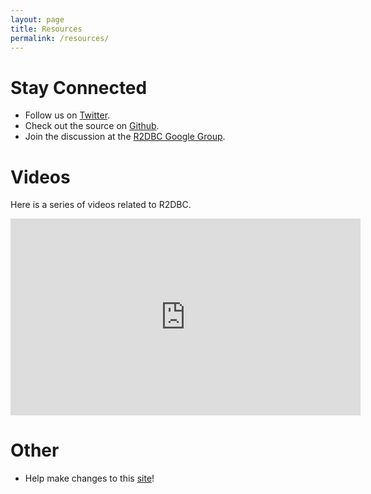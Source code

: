 ```yaml
---
layout: page
title: Resources
permalink: /resources/
---
```


# Stay Connected

* Follow us on <a class="page-link" href="https://twitter.com/r2dbc" target="_blank">Twitter</a>.
* Check out the source on <a class="page-link" href="https://github.com/r2dbc" target="_blank">Github</a>.
* Join the discussion at the <a class="page-link" href="https://groups.google.com/forum/#!forum/r2dbc" target="_blank">R2DBC Google Group</a>.

<!-- # Tutorials and Examples -->

# Videos

Here is a series of videos related to R2DBC.

<iframe width="560" height="315" src="https://www.youtube-nocookie.com/embed/tciPoh1vmmY" frameborder="0" allow="autoplay; encrypted-media" allowfullscreen></iframe>

# Other

* Help make changes to this <a href="https://github.com/r2dbc/r2dbc.github.io" target="_blank">site</a>!
